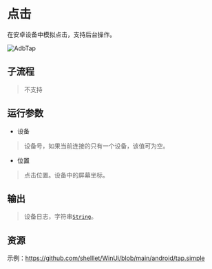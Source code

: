 # 点击 
在安卓设备中模拟点击，支持后台操作。

![AdbTap](./images/08.png ':size=90%')

## 子流程

> 不支持

## 运行参数

* 设备
> 设备号，如果当前连接的只有一个设备，该值可为空。

* 位置
> 点击位置。设备中的屏幕坐标。

## 输出 
> 设备日志，字符串[`String`](./types/String.md)。

## 资源

示例：https://github.com/shelllet/WinUi/blob/main/android/tap.simple




